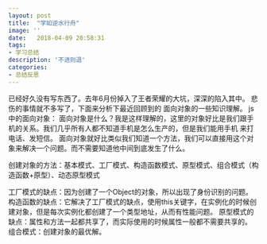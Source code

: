 ```yaml
---
layout: post
title:  "学如逆水行舟"
image: ''
date:   2018-04-09 20:58:31
tags: 
- 学习总结
description: '不进则退'
categories:
- 总结反思
---
```

 
 

已经好久没有写东西了。去年6月份掉入了王者荣耀的大坑，深深的陷入其中。 悲伤的事情就不多写了，下面来分析下最近回顾到的
面向对象的一些知识理解。
js中的面向对象：
面向对象是什么？我是这样理解的，这里的对象好比是我们跟手机的关系。我们几乎所有人都不知道手机是怎么生产的，但是我们能用手机
来打电话、发短信。 面向对象就好比类似我们知道一个方法，我们可以直接用这个对象来解决一个问题。而不需要知道他中间到底发生了什么。

创建对象的方法：基本模式、工厂模式、构造函数模式、原型模式、组合模式（构造函数+原型）、动态原型模式

工厂模式的缺点：因为创建了一个Object的对象，所以出现了身份识别的问题。
构造函数的缺点：它解决了工厂模式的缺点，使用this关键字，在实例化的时候创建对象，但是每次实例化都创建了一个类型地址，从而有性能问题。
原型模式的缺点：属性和方法一起都共享了，而实际使用的时候属性一般都不需要共享的。
组合模式：创建对象的最优解。
	
	
